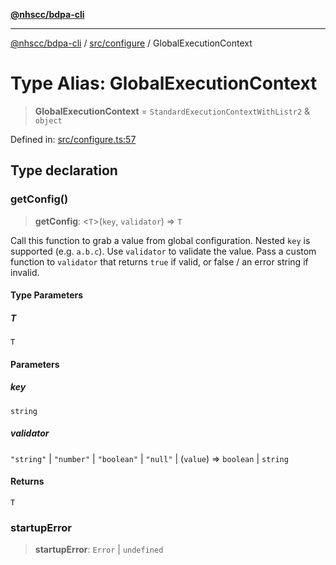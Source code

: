 [**@nhscc/bdpa-cli**](../../../README.md)

***

[@nhscc/bdpa-cli](../../../README.md) / [src/configure](../README.md) / GlobalExecutionContext

# Type Alias: GlobalExecutionContext

> **GlobalExecutionContext** = `StandardExecutionContextWithListr2` & `object`

Defined in: [src/configure.ts:57](https://github.com/nhscc/bdpa-cli/blob/aab43dbd010a981851c0502d764dfd948966b4ad/src/configure.ts#L57)

## Type declaration

### getConfig()

> **getConfig**: \<`T`\>(`key`, `validator`) => `T`

Call this function to grab a value from global configuration. Nested `key`
is supported (e.g. `a.b.c`). Use `validator` to validate the value. Pass a
custom function to `validator` that returns `true` if valid, or false / an
error string if invalid.

#### Type Parameters

##### T

`T`

#### Parameters

##### key

`string`

##### validator

`"string"` | `"number"` | `"boolean"` | `"null"` | (`value`) => `boolean` \| `string`

#### Returns

`T`

### startupError

> **startupError**: `Error` \| `undefined`

